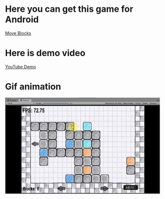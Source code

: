 # Here you can get this game for Android

[Move Blocks](https://play.google.com/store/apps/details?id=com.onebit.blocksdemo)

# Here is demo video
[YouTube Demo](https://www.youtube.com/watch?v=MLuLFuFMIAc&feature=youtu.be)

# Gif animation
![](img/2D_puzzle_game.gif?raw=true)
